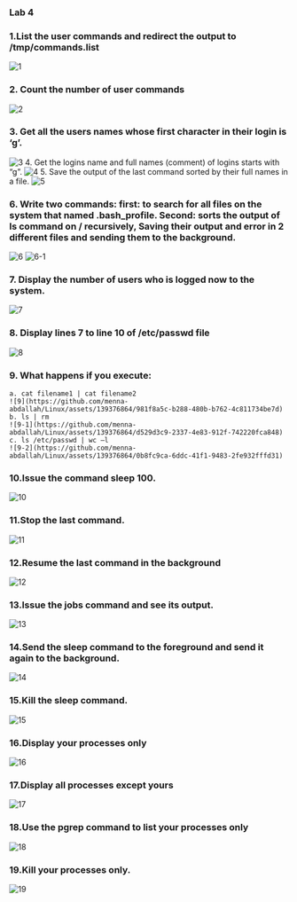 ### Lab 4
### 1.List the user commands and redirect the output to /tmp/commands.list
![1](https://github.com/menna-abdallah/Linux/assets/139376864/0c65eb2e-3707-40a5-bb8e-2a84dba68852)
### 2. Count the number of user commands
![2](https://github.com/menna-abdallah/Linux/assets/139376864/d2d73712-b4d6-410f-a006-862b992f13de)
### 3. Get all the users names whose first character in their login is ‘g’.
![3](https://github.com/menna-abdallah/Linux/assets/139376864/65e8498c-baf9-492f-9eb9-36e7bdb7a4c3)
4. Get the logins name and full names (comment) of logins starts with “g”.
![4](https://github.com/menna-abdallah/Linux/assets/139376864/295787ae-42d9-4002-a6d2-a68104ecae8c)
5. Save the output of the last command sorted by their full names in a file.
![5](https://github.com/menna-abdallah/Linux/assets/139376864/e64bbb9f-751c-47e5-a1a0-d1dffad3503e)
### 6. Write two commands: first: to search for all files on the system that named .bash_profile. Second: sorts the output of ls command on / recursively, Saving their output and error in 2 different files and sending them to the background.
![6](https://github.com/menna-abdallah/Linux/assets/139376864/dbbb2b61-526a-4079-84e0-69a867c32e96)
![6-1](https://github.com/menna-abdallah/Linux/assets/139376864/90686a6c-c96a-4ea5-9b40-4564975a179f)
### 7. Display the number of users who is logged now to the system.
![7](https://github.com/menna-abdallah/Linux/assets/139376864/fe5990ab-946d-4add-b42b-8f56e39eb119)
### 8. Display lines 7 to line 10 of /etc/passwd file
![8](https://github.com/menna-abdallah/Linux/assets/139376864/b57ae035-10d4-4344-b099-3ae9686a8060)
### 9. What happens if you execute:
    a. cat filename1 | cat filename2
    ![9](https://github.com/menna-abdallah/Linux/assets/139376864/981f8a5c-b288-480b-b762-4c811734be7d)
    b. ls | rm
    ![9-1](https://github.com/menna-abdallah/Linux/assets/139376864/d529d3c9-2337-4e83-912f-742220fca848)
    c. ls /etc/passwd | wc –l
    ![9-2](https://github.com/menna-abdallah/Linux/assets/139376864/0b8fc9ca-6ddc-41f1-9483-2fe932fffd31)
### 10.Issue the command sleep 100.
![10](https://github.com/menna-abdallah/Linux/assets/139376864/5110b872-f07a-42f4-814b-6b1cd97c9817)
### 11.Stop the last command.
![11](https://github.com/menna-abdallah/Linux/assets/139376864/52da7464-4212-4c92-af70-495f2603597e)
### 12.Resume the last command in the background
![12](https://github.com/menna-abdallah/Linux/assets/139376864/ac875b2e-08b7-41bf-bdc0-7cae47b3524c)
### 13.Issue the jobs command and see its output.
![13](https://github.com/menna-abdallah/Linux/assets/139376864/6cab6e3f-37ac-43b4-84e0-eec995fd38c6)
### 14.Send the sleep command to the foreground and send it again to the background.
![14](https://github.com/menna-abdallah/Linux/assets/139376864/82c1c56d-60e3-43fd-bb8b-6c4b78594b8a)
### 15.Kill the sleep command.
![15](https://github.com/menna-abdallah/Linux/assets/139376864/78c4ab30-6f6c-4d9b-aa0d-dc8a82674e90)
### 16.Display your processes only
![16](https://github.com/menna-abdallah/Linux/assets/139376864/cf01e31e-f54c-4293-8722-745e37f801f1)
### 17.Display all processes except yours
![17](https://github.com/menna-abdallah/Linux/assets/139376864/d6f9a526-9057-43c4-bfa3-300602325bfa)
### 18.Use the pgrep command to list your processes only
![18](https://github.com/menna-abdallah/Linux/assets/139376864/7d13d835-33be-4452-a49a-2d7a3a62e0e4)
### 19.Kill your processes only.
![19](https://github.com/menna-abdallah/Linux/assets/139376864/b9c696ad-7ab1-4996-9fcc-4d5790fc3dde)
